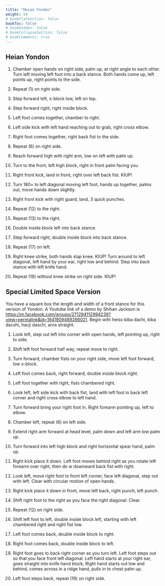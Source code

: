 ```yaml
---
title: "Heian Yondon"
weight: 54
# bookFlatSection: false
bookToc: false
# bookHidden: false
# bookCollapseSection: false
# bookComments: true
---
```

## Heian Yondon
1.  Chamber open hands on right side, palm up, at 
    right angle to each other.  Turn left moving left 
    foot into a back stance. Both hands come up, left
    points up, right points to the side.
    
2.  Repeat (1) on right side. 

3.  Step forward left, x-block low, left on top.

4.  Step forward right, right inside block.

5.  Left foot comes together, chamber to right.

6.  Left side kick with left hand reaching out to grab,
    right cross elbow.  
    
7.  Right foot comes together, right back fist to the side.

8.  Repeat (6) on right side.

9.  Reach forward high with right arm, low on left with
    palm up.  
    
10. Turn to the front, left high block, right 
    in front palm facing you.

11. Right front kick, land in front, right over left back
    fist. KIUP!
    
12. Turn 180+ to left diagonal moving left foot, hands up together,
    palms out, move hands down slightly.
    
13. Right front kick with right guard, land, 3 quick
    punches.
    
14. Repeat (12) to the right.

15. Repeat (13) to the right.

16. Double inside block left into back stance.

17. Step forward right, double inside block into back stance.

18. Repeat (17) on left.

19. Right knee strike, both hands slap knee. KIUP! 
    Turn around to left diagonal, left hand by your ear,
    right low and behind. Step into back stance with left
    knife hand.
           
20. Repeat (19) without knee strike on right side. KIUP!


## Special Limited Space Version
You have a square box the length and width of a front stance for this version of Yondon.
A Youtube link of a demo by Shihan Jackson is https://m.facebook.com/groups/271294112994239?view=permalink&id=1641909489266021.
Begin with heiso kiba dachi, kiba dacshi, hacji daschi, arns straight.

1. Look left, step out left into corner with open hands,
left pointing up, right to side. 

2. Shift left foot forward half way, repeat move to right. 

3. Turn forward, chamber fists on your right side, move left foot
forward, low x-block.

4. Left foot comes back, right forward, double inside block
right. 

5. Left foot together with right, fists chambered right.

6. Look left, left side kick with back fist, land with left foot
in back left corner and right cross elbow to left hand. 

7. Turn forward bring your right foot in. Right 
forearm pointing up, left to elbow.

8. Chamber left, repeat (6) on left side.

9. Extend right arm forward at head level, palm down and left arm 
low palm up. 

10. Turn forward into left high block and right horizontal 
spear hand, palm up.

11. Right kick place it down. Left foot moves 
behind right as you rotate left forearm over right, then 
do w downward back fist with right. 

12. Look left, move right foot to front left corner, face
left diagonal, step out with left. Clear with circular
motion of open hands. 

13. Right kick place it down in front,
move left back, right punch, left punch.

14. Shift right foot to the right as you
face the right diagonal. Clear.

15. Repeat (12) on right side.

16. Shift left foot to left, double inside block left,
starting with left chambered right and right fist low.

17. Left foot comes back, double inside block to right.

18. Right foot comes back, double inside block to 
left.

19. Right foot goes to back right corner as you turn left. 
Left foot steps out so that you face front left diagonal. 
Left hand starts at your right ear, goes straight into knife hand
block, Right hand starts out low and behind, comes across in a ridge hand,
pulls in to chest palm up.

20. Left foot steps back, repeat (19) on right side.

